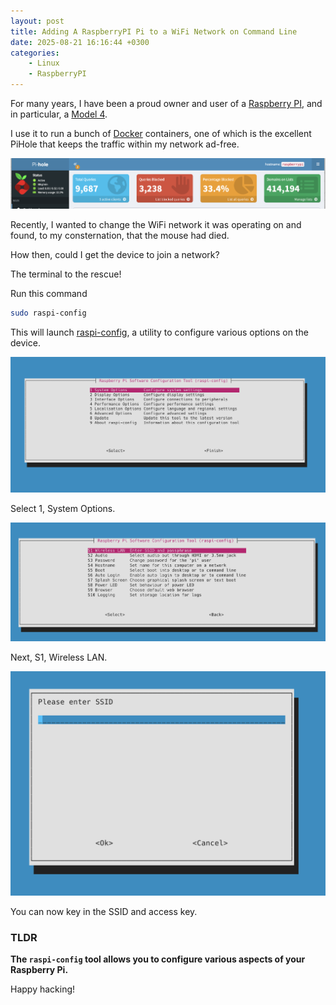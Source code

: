 ```yaml
---
layout: post
title: Adding A RaspberryPI Pi to a WiFi Network on Command Line
date: 2025-08-21 16:16:44 +0300
categories:
    - Linux
    - RaspberryPI
---
```


For many years, I have been a proud owner and user of a [Raspberry PI](https://www.raspberrypi.com/), and in particular, a [Model 4](https://www.raspberrypi.com/products/raspberry-pi-4-model-b/).

I use it to run a bunch of [Docker](https://www.docker.com/) containers, one of which is the excellent PiHole that keeps the traffic within my network ad-free.

![piHole](../images/2025/08/piHole.png)

Recently, I wanted to change the WiFi network it was operating on and found, to my consternation, that the mouse had died.

How then, could I get the device to join a network?

The terminal to the rescue!

Run this command

```bash
sudo raspi-config
```

This will launch [raspi-config](https://github.com/RPi-Distro/raspi-config), a utility to configure various options on the device.

![RaspberryMenu1](../images/2025/08/RaspberryMenu1.png)

Select 1, System Options.

![RaspberryMenu2](../images/2025/08/RaspberryMenu2.png)

Next, S1, Wireless LAN.

![RaspberryMenu3](../images/2025/08/RaspberryMenu3.png)

You can now key in the SSID and access key.

### TLDR

**The `raspi-config` tool allows you to configure various aspects of your Raspberry Pi.**

Happy hacking!
